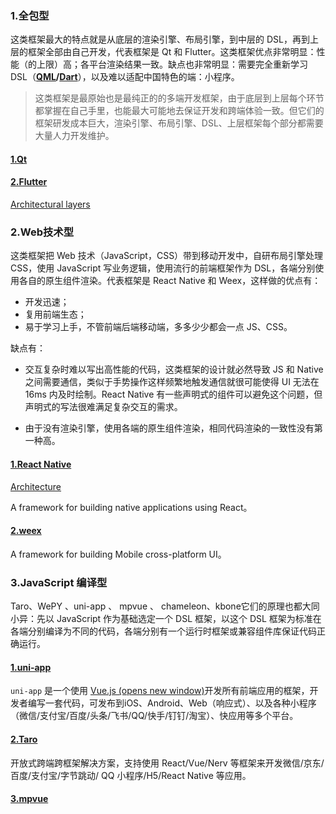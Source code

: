

### 1.全包型

这类框架最大的特点就是从底层的渲染引擎、布局引擎，到中层的 DSL，再到上层的框架全部由自己开发，代表框架是 Qt 和 Flutter。这类框架优点非常明显：性能（的上限）高；各平台渲染结果一致。缺点也非常明显：需要完全重新学习 DSL（**[QML](https://doc.qt.io/qt-5/qtqml-index.html)/[Dart](https://dart.dev/)**），以及难以适配中国特色的端：小程序。

> 这类框架是最原始也是最纯正的的多端开发框架，由于底层到上层每个环节都掌握在自己手里，也能最大可能地去保证开发和跨端体验一致。但它们的框架研发成本巨大，渲染引擎、布局引擎、DSL、上层框架每个部分都需要大量人力开发维护。

#### [1.Qt](https://www.qt.io/zh-cn/)

#### [2.Flutter](https://flutter.dev/)

[Architectural layers](https://docs.flutter.dev/resources/architectural-overview)



### 2.Web技术型

这类框架把 Web 技术（JavaScript，CSS）带到移动开发中，自研布局引擎处理 CSS，使用 JavaScript 写业务逻辑，使用流行的前端框架作为 DSL，各端分别使用各自的原生组件渲染。代表框架是 React Native 和 Weex，这样做的优点有：

- 开发迅速；
- 复用前端生态；
- 易于学习上手，不管前端后端移动端，多多少少都会一点 JS、CSS。

缺点有：

- 交互复杂时难以写出高性能的代码，这类框架的设计就必然导致 JS 和 Native 之间需要通信，类似于手势操作这样频繁地触发通信就很可能使得 UI 无法在 16ms 内及时绘制。React Native 有一些声明式的组件可以避免这个问题，但声明式的写法很难满足复杂交互的需求。

- 由于没有渲染引擎，使用各端的原生组件渲染，相同代码渲染的一致性没有第一种高。

#### [1.React Native](https://reactnative.dev/) 

[Architecture](https://reactnative.dev/architecture/overview) 

A framework for building native applications using React。

#### [2.weex](https://github.com/alibaba/weex)

A framework for building Mobile cross-platform UI。

### 3.JavaScript 编译型

Taro、WePY 、uni-app 、 mpvue 、 chameleon、kbone它们的原理也都大同小异：先以 JavaScript 作为基础选定一个 DSL 框架，以这个 DSL 框架为标准在各端分别编译为不同的代码，各端分别有一个运行时框架或兼容组件库保证代码正确运行。

#### [1.uni-app](https://uniapp.dcloud.io/)

`uni-app` 是一个使用 [Vue.js (opens new window)](https://vuejs.org/)开发所有前端应用的框架，开发者编写一套代码，可发布到iOS、Android、Web（响应式）、以及各种小程序（微信/支付宝/百度/头条/飞书/QQ/快手/钉钉/淘宝）、快应用等多个平台。

#### [2.Taro](https://github.com/NervJS/taro)

开放式跨端跨框架解决方案，支持使用 React/Vue/Nerv 等框架来开发微信/京东/百度/支付宝/字节跳动/ QQ 小程序/H5/React Native 等应用。

#### [3.mpvue](https://github.com/Meituan-Dianping/mpvue)

[1]: https://www.infoq.cn/article/abc26cpsx44ycgt*hlzb
[2]: https://juejin.cn/post/6860421355767087118

